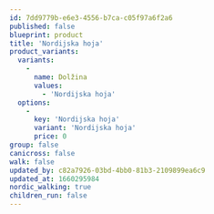 ```yaml
---
id: 7dd9779b-e6e3-4556-b7ca-c05f97a6f2a6
published: false
blueprint: product
title: 'Nordijska hoja'
product_variants:
  variants:
    -
      name: Dolžina
      values:
        - 'Nordijska hoja'
  options:
    -
      key: 'Nordijska hoja'
      variant: 'Nordijska hoja'
      price: 0
group: false
canicross: false
walk: false
updated_by: c82a7926-03bd-4bb0-81b3-2109899ea6c9
updated_at: 1660295984
nordic_walking: true
children_run: false
---
```

